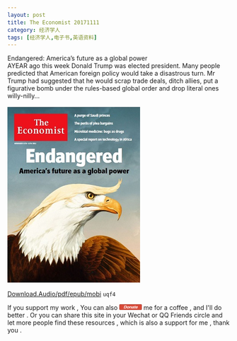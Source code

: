 ```yaml
---
layout: post
title: The Economist 20171111
category: 经济学人
tags: [经济学人,电子书,英语资料]
---
```



Endangered: America’s future as a global power <br/>
AYEAR ago this week Donald Trump was elected president. Many people predicted that American foreign policy would take a disastrous turn. Mr Trump had suggested that he would scrap trade deals, ditch allies, put a figurative bomb under the rules-based global order and drop literal ones willy-nilly… <br/><br/>
![](/images/the-economist/2017-11-11-the-economist.png)




[Download.Audio/pdf/epub/mobi](https://pan.baidu.com/share/init?surl=jH4sZNS) `uqf4` <br/>


If you support my work , You can also <a href="https://camplus.github.io/donate.html" title="谢谢支持"><img src="/images/donate/DonateButton.png" width="50.63" height="13.63" ></a> me for a coffee , and I'll do better . Or you can share this site in your Wechat or QQ Friends circle and let more people find these resources , which is also a support for me , thank you .

